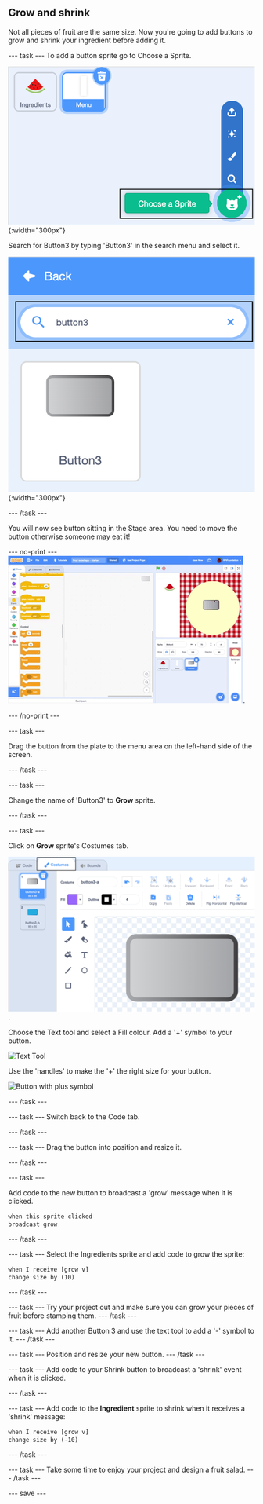 ## Grow and shrink
Not all pieces of fruit are the same size. Now you're going to add buttons to grow and shrink your ingredient before adding it. 

--- task ---
To add a button sprite go to Choose a Sprite.

![image showing Choose a Sprite](images/fruit-choose-sprite.png){:width="300px"}

Search for Button3 by typing 'Button3' in the search menu and select it.

![image showing Button3 search](images/fruit-button3-sprite.png){:width="300px"}

--- /task ---

You will now see button sitting in the Stage area. You need to move the button otherwise someone may eat it!

--- no-print ---
![image showing Button3 search](images/fruit-button3-menu.gif).

--- /no-print ---

--- task ---

Drag the button from the plate to the menu area on the left-hand side of the screen.

--- /task ---

--- task ---

Change the name of 'Button3' to **Grow** sprite.

--- /task ---

--- task ---

Click on **Grow** sprite's Costumes tab. 

![image showing Button3 search](images/fruit-grow-paint.png).

Choose the Text tool and select a Fill colour. Add a '+' symbol to your button.

![Text Tool]()

Use the 'handles' to make the '+' the right size for your button. 

![Button with plus symbol]()

--- /task ---

--- task ---
Switch back to the Code tab. 

--- /task ---

--- task ---
Drag the button into position and resize it. 

--- /task ---

--- task ---

Add code to the new button to broadcast a 'grow' message when it is clicked. 

```blocks3
when this sprite clicked
broadcast grow
```
--- /task ---

--- task ---
Select the Ingredients sprite and add code to grow the sprite:

```blocks3
when I receive [grow v]
change size by (10)
```
--- /task ---

--- task ---
Try your project out and make sure you can grow your pieces of fruit before stamping them. 
--- /task ---

--- task ---
Add another Button 3 and use the text tool to add a '-' symbol to it.
--- /task ---

--- task ---
Position and resize your new button. 
--- /task ---

--- task --- 
Add code to your Shrink button to broadcast a 'shrink' event when it is clicked.

--- /task ---

--- task ---
Add code to the **Ingredient** sprite to shrink when it receives a 'shrink' message:

```blocks3
when I receive [grow v]
change size by (-10)
```
--- /task ---

--- task ---
Take some time to enjoy your project and design a fruit salad. 
--- /task ---

--- save ---



